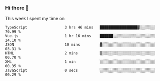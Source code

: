 ### Hi there 👋

<!--
**qiruohan/qiruohan** is a ✨ _special_ ✨ repository because its `README.md` (this file) appears on your GitHub profile.

Here are some ideas to get you started:

- 🔭 I’m currently working on ...
- 🌱 I’m currently learning ...
- 👯 I’m looking to collaborate on ...
- 🤔 I’m looking for help with ...
- 💬 Ask me about ...
- 📫 How to reach me: ...
- 😄 Pronouns: ...
- ⚡ Fun fact: ...
-->

This week I spent my time on 
<!--START_SECTION:waka-->

```text
TypeScript                 3 hrs 46 mins   █████████████████▓░░░░░░░   70.99 %
Vue.js                     1 hr 16 mins    ██████░░░░░░░░░░░░░░░░░░░   24.10 %
JSON                       10 mins         ▓░░░░░░░░░░░░░░░░░░░░░░░░   03.31 %
HTML                       2 mins          ▒░░░░░░░░░░░░░░░░░░░░░░░░   00.70 %
XML                        1 min           ░░░░░░░░░░░░░░░░░░░░░░░░░   00.35 %
JavaScript                 0 secs          ░░░░░░░░░░░░░░░░░░░░░░░░░   00.29 %
```

<!--END_SECTION:waka-->
